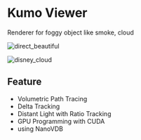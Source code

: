 # Kumo Viewer 
Renderer for foggy object like smoke, cloud

![direct_beautiful](https://user-images.githubusercontent.com/42662735/145596076-375ee456-f26d-426d-8c26-768e3383f714.png)


![disney_cloud](https://user-images.githubusercontent.com/42662735/95776676-c074b580-0cff-11eb-9532-f2abf1d49d9a.png)



## Feature
- Volumetric Path Tracing
- Delta Tracking
- Distant Light with Ratio Tracking
- GPU Programming with CUDA
- using NanoVDB
